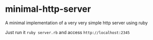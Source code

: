 minimal-http-server
===================

A minimal implementation of a very very simple http server using ruby

Just run it ```ruby server.rb``` and access ```http://localhost:2345```
